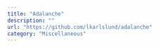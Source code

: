 ```yaml
---
title: "Adalanche"
description: ""
url: "https://github.com/lkarlslund/adalanche"
category: "Miscellaneous"
---
```

